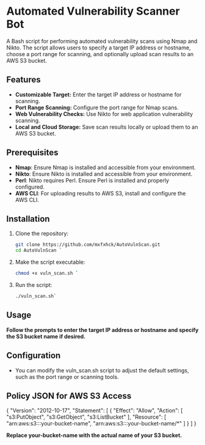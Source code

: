 # Automated Vulnerability Scanner Bot

A Bash script for performing automated vulnerability scans using Nmap and Nikto. The script allows users to specify a target IP address or hostname, choose a port range for scanning, and optionally upload scan results to an AWS S3 bucket.

## Features

- **Customizable Target:** Enter the target IP address or hostname for scanning.
- **Port Range Scanning:** Configure the port range for Nmap scans.
- **Web Vulnerability Checks:** Use Nikto for web application vulnerability scanning.
- **Local and Cloud Storage:** Save scan results locally or upload them to an AWS S3 bucket.

## Prerequisites

- **Nmap**: Ensure Nmap is installed and accessible from your environment.
- **Nikto**: Ensure Nikto is installed and accessible from your environment.
- **Perl**: Nikto requires Perl. Ensure Perl is installed and properly configured.
- **AWS CLI**: For uploading results to AWS S3, install and configure the AWS CLI.

## Installation

1. Clone the repository:
   ```bash
   git clone https://github.com/mxfxhck/AutoVulnScan.git
   cd AutoVulnScan `

2. Make the script executable:
   ```bash
   chmod +x vuln_scan.sh `

3. Run the script:
   ```bash
   ./vuln_scan.sh`

## Usage
 **Follow the prompts to enter the target IP address or hostname and specify the S3 bucket name if desired.**

 ## Configuration
* You can modify the vuln_scan.sh script to adjust the default settings, such as the port range or scanning tools.

## Policy JSON for AWS S3 Access

{
  "Version": "2012-10-17",
  "Statement": [
    {
      "Effect": "Allow",
      "Action": [
        "s3:PutObject",
        "s3:GetObject",
        "s3:ListBucket"
      ],
      "Resource": [
        "arn:aws:s3:::your-bucket-name",
        "arn:aws:s3:::your-bucket-name/*"
      ]
    }
  ]
}

**Replace your-bucket-name with the actual name of your S3 bucket.**



   
